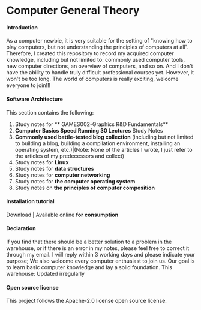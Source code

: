 # Computer General Theory

#### Introduction

As a computer newbie, it is very suitable for the setting of "knowing how to play computers, but not understanding the principles of computers at all". Therefore, I created this repository to record my acquired computer knowledge, including but not limited to: commonly used computer tools, new computer directions, an overview of computers, and so on. And I don't have the ability to handle truly difficult professional courses yet. However, it won't be too long. The world of computers is really exciting, welcome everyone to join!!!

#### Software Architecture
This section contains the following:
1. Study notes for ** GAMES002-Graphics R&D Fundamentals** 
2. **Computer Basics Speed Running 30 Lectures** Study Notes
3. **Commonly used battle-tested blog collection** (including but not limited to building a blog, building a compilation environment, installing an operating system, etc.)|(Note: None of the articles I wrote, 
  I just refer to the articles of my predecessors and collect)
4. Study notes for  **Linux** 
5. Study notes for  **data structures** 
6. Study notes for  **computer networking** 
7. Study notes for  **the computer operating system** 
8. Study notes on  **the principles of computer composition** 

#### Installation tutorial
Download | Available online **for consumption**

#### Declaration
If you find that there should be a better solution to a problem in the warehouse, or if there is an error in my notes, please feel free to correct it through my email. I will reply within 3 working days and please indicate your purpose; We also welcome every computer enthusiast to join us. Our goal is to learn basic computer knowledge and lay a solid foundation. This warehouse: Updated irregularly

#### Open source license

This project follows the Apache-2.0 license open source license.
